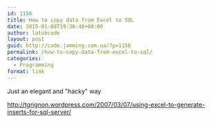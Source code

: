 ```yaml
---
id: 1156
title: How to copy data from Excel to SQL
date: 2015-01-08T19:30:48+00:00
author: latobcode
layout: post
guid: http://code.jamming.com.ua/?p=1156
permalink: /how-to-copy-data-from-excel-to-sql/
categories:
  - Programming
format: link
---
```

Just an elegant and "hacky" way

<a href="http://tgrignon.wordpress.com/2007/03/07/using-excel-to-generate-inserts-for-sql-server/" target="_blank">http://tgrignon.wordpress.com/2007/03/07/using-excel-to-generate-inserts-for-sql-server/</a>